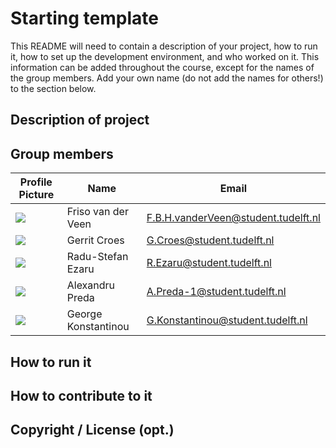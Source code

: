 # Starting template

This README will need to contain a description of your project, how to run it, how to set up the development environment, and who worked on it.
This information can be added throughout the course, except for the names of the group members.
Add your own name (do not add the names for others!) to the section below.

## Description of project

## Group members

| Profile Picture | Name | Email |
|---|---|---|
| ![](https://secure.gravatar.com/avatar/fb33bf3f88452df6d0112f6c64b1e392?s=50&d=identicon) | Friso van der Veen | F.B.H.vanderVeen@student.tudelft.nl |
| ![](https://secure.gravatar.com/avatar/771e52e83fec3faf3867dd2f2469e3a3?s=50&d=identicon) | Gerrit Croes | G.Croes@student.tudelft.nl |
| ![](https://secure.gravatar.com/avatar/b669ea6ab1faecf09486e4f27c2c9786?s=50&d=identicon) | Radu-Stefan Ezaru | R.Ezaru@student.tudelft.nl |
| ![](https://secure.gravatar.com/avatar/d2c03a734590a8acd24b30d439bb768e?s=50&d=identicon) | Alexandru Preda | A.Preda-1@student.tudelft.nl |
| ![](https://secure.gravatar.com/avatar/87ac5cccb0413f66d53aec0264d087bc?s=800&d=identicon) | George Konstantinou | G.Konstantinou@student.tudelft.nl |

<!-- Instructions (remove once assignment has been completed -->
<!-- - Add (only!) your own name to the table above (use Markdown formatting) -->
<!-- - Mention your *student* email address -->
<!-- - Preferably add a recognizable photo, otherwise add your GitLab photo -->
<!-- - (please make sure the photos have the same size) --> 

## How to run it

## How to contribute to it

## Copyright / License (opt.)
